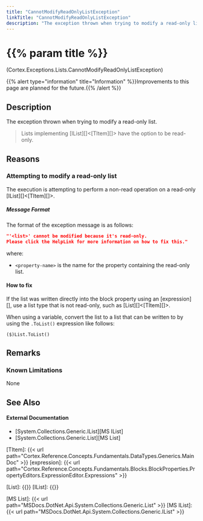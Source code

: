 ```yaml
---
title: "CannotModifyReadOnlyListException"
linkTitle: "CannotModifyReadOnlyListException"
description: "The exception thrown when trying to modify a read-only list."
---
```


# {{% param title %}}

<p class="namespace">(Cortex.Exceptions.Lists.CannotModifyReadOnlyListException)</p>
{{% alert type="information" title="Information" %}}Improvements to this page are planned for the future.{{% /alert %}}

## Description

The exception thrown when trying to modify a read-only list.

> Lists implementing [IList][]&lt;[TItem][]&gt; have the option to be read-only.

## Reasons

### Attempting to modify a read-only list

The execution is attempting to perform a non-read operation on a read-only [IList][]&lt;[TItem][]&gt;.

##### Message Format

The format of the exception message is as follows:

```json
"'<list>' cannot be modified because it's read-only.
Please click the HelpLink for more information on how to fix this."
```

where:

* `<property-name>` is the name for the property containing the read-only list.

#### How to fix

If the list was written directly into the block property using an [expression][], use a list type that is not read-only, such as [List][]&lt;[TItem][]&gt;.

When using a variable, convert the list to a list that can be written to by using the `.ToList()` expression like follows:

```CSharp
($)List.ToList()
```

## Remarks

### Known Limitations

None

## See Also

#### External Documentation

* [System.Collections.Generic.IList<T>][MS IList]
* [System.Collections.Generic.List<T>][MS List]

[TItem]: {{< url path="Cortex.Reference.Concepts.Fundamentals.DataTypes.Generics.MainDoc" >}}
[expression]: {{< url path="Cortex.Reference.Concepts.Fundamentals.Blocks.BlockProperties.PropertyEditors.ExpressionEditor.Expressions" >}}

[List]: {{<url path="Cortex.Reference.DataTypes.Collections.List.MainDoc">}}
[IList]: {{<url path="Cortex.Reference.DataTypes.Collections.IList.MainDoc">}}

[MS List]: {{< url path="MSDocs.DotNet.Api.System.Collections.Generic.List" >}}
[MS IList]: {{< url path="MSDocs.DotNet.Api.System.Collections.Generic.IList" >}}
